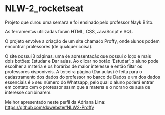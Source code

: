 # NLW-2_rocketseat

Projeto que durou uma semana e foi ensinado pelo professor Mayk Brito.

As ferramentas utilizadas foram HTML, CSS, JavaScript e SQL.

O projeto envolve a criação de um site chamado Proffy, onde alunos podem encontrar professores (de qualquer coisa). 

O site possui 3 páginas, uma de apresentação que possui o logo e mais dois botões: Estudar e Dar aulas. Ao clicar no botão 'Estudar', o aluno pode escolher a máteria e os horários de maior interesse e então filtar os professores disponíveis. A terceira página (Dar aulas) é feita para o cadastramento dos dados do professor no banco de Dados e um dos dados essenciais é o seu número do Whatsapp, pelo qual o aluno poderá entrar em contato com o professor assim que a matéria e o horário de aula de interesse combinarem.

Melhor apresentado neste perfil da Adriana Lima: https://github.com/dxwebster/NLW2-Proffy

